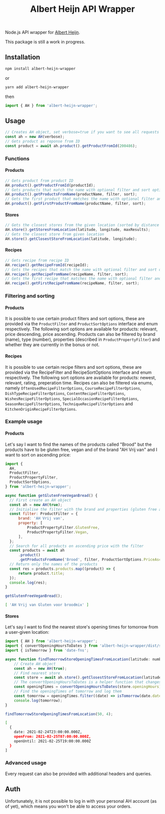 <div align="center">
  <h1>
    Albert Heijn API Wrapper
  </h1>
  </br>
  <p>
    <!-- Badges here -->
  </p>
</div>

Node.js API wrapper for [Albert Heijn](https://www.ah.nl/).

This package is still a work in progress.

## Installation
```sh
npm install albert-heijn-wrapper
```
or
```sh
yarn add albert-heijn-wrapper
```
then
```javascript
import { AH } from 'albert-heijn-wrapper';
```

## Usage
```javascript
// Creates AH object, set verbose=true if you want to see all requests
const ah = new AH(verbose);
// Gets product as reponse from ID
const product = await ah.product().getProductFromId(200486);
```

### Functions
#### Products
```javascript
// Gets product from product ID
AH.product().getProductFromId(productId);
// Gets products that match the name with optional filter and sort options
AH.product().getProductsFromName(productName, filter, sort);
// Gets the first product that matches the name with optional filter and sort options
AH.product().getFirstProductFromName(productName, filter, sort);
```

#### Stores
```javascript
// Gets the closest stores from the given location (sorted by distance ascending)
AH.store().getStoresFromLocation(latitude, longitude, maxResults);
// Gets the closest store from given location
AH.store().getClosestStoreFromLocation(latitude, longitude);
```

#### Recipes
```javascript
// Gets recipe from recipe ID
AH.recipe().getRecipeFromId(recipeId);
// Gets the recipes that match the name with optional filter and sort options
AH.recipe().getRecipeFromName(recipeName, filter, sort);
// Gets the first recipe that matches the name with optional filter and sort options
AH.recipe().getFirstRecipeFromName(recipeName, filter, sort);
```

### Filtering and sorting
#### Products
It is possible to use certain product filters and sort options, these are provided via the ``ProductFilter`` and ``ProductSortOptions`` interface and enum respectively. The following sort options are available for products: relevant, price descending, price ascending. Products can also be filtered by brand (name), type (number), properties (described in ``ProductPropertyFilter``) and whether they are currently in the bonus or not.

#### Recipes
It is possible to use certain recipe filters and sort options, these are provided via the RecipeFilter and RecipeSortOptions interface and enum respectively. The following sort options are available for products: newest, relevant, rating, preperation time. Recipes can also be filtered via enums, namely ``OftenUsedRecipeFilterOptions``, ``CourseRecipeFilterOptions``, ``DishTypeRecipeFilterOptions``, ``ContentRecipeFilterOptions``, ``WishesRecipeFilterOptions``, ``SpecialOccasionRecipeFilterOptions``, ``SeasonRecipeFilterOptions``, ``TechniqueRecipeFilterOptions`` and ``KitchenOriginRecipeFilterOptions``.

### Example usage
#### Products
Let's say I want to find the names of the products called "Brood" but the products have to be gluten free, vegan and of the brand "AH Vrij van" and I want to sort on ascending price:
```javascript
import { 
  AH,
  ProductFilter,
  ProductPropertyFilter,
  ProductSortOptions, 
} from 'albert-heijn-wrapper';

async function getGlutenFreeVeganBread() {
  // First create an AH object
  const ah = new AH(true);
  // Initialise the filter with the brand and properties (gluten free and vegan)
  const filter: ProductFilter = {
      brand: 'AH Vrij van',
      property: [
          ProductPropertyFilter.GlutenFree,
          ProductPropertyFilter.Vegan,
      ],
  };
  // Search for all products on ascending price with the filter
  const products = await ah
      .product()
      .getProductsFromName('Brood', filter, ProductSortOptions.PriceAsc);
  // Return only the names of the products
  const res = products.products.map((product) => {
      return product.title;
  });
  console.log(res);
}

getGlutenFreeVeganBread();
```
```sh
[ 'AH Vrij van Gluten voor broodmix' ]
```

#### Stores
Let's say I want to find the nearest store's opening times for tomorrow from a user-given location:
```javascript
import { AH } from 'albert-heijn-wrapper';
import { convertOpeningHoursToDates } from 'albert-heijn-wrapper/dist/store/store';
import { isTomorrow } from 'date-fns';

async function findTomorrowStoreOpeningTimesFromLocation(latitude: number, longitude: number) {
    // Create AH object
    const ah = new AH(true);
    // Find nearest store
    const store = await ah.store().getClosestStoreFromLocation(latitude, longitude);
    // The convertOpeningHoursToDates is a helper function that changes the openingHours to Date objects
    const openingTimes = convertOpeningHoursToDates(store.openingHours);
    // Find the openingTimes of tomorrow and log them
    const tomorrow = openingTimes.filter((date) => isTomorrow(date.date));
    console.log(tomorrow);
}

findTomorrowStoreOpeningTimesFromLocation(50, 4);
```
```sh
[
  {
    date: 2021-02-24T23:00:00.000Z,
    openFrom: 2021-02-25T07:00:00.000Z,
    openUntil: 2021-02-25T19:00:00.000Z
  }
]
```

### Advanced usage
Every request can also be provided with additional headers and queries.

## Auth
Unfortunately, it is not possible to log in with your personal AH account (as of yet), which means you won't be able to access your orders.
